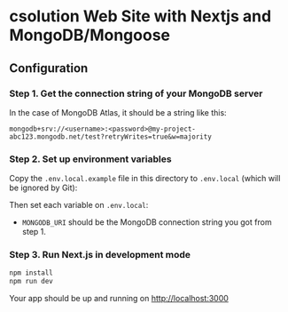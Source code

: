 # csolution Web Site with Nextjs and MongoDB/Mongoose

## Configuration
### Step 1. Get the connection string of your MongoDB server

In the case of MongoDB Atlas, it should be a string like this:

```
mongodb+srv://<username>:<password>@my-project-abc123.mongodb.net/test?retryWrites=true&w=majority
```

### Step 2. Set up environment variables

Copy the `.env.local.example` file in this directory to `.env.local` (which will be ignored by Git):

Then set each variable on `.env.local`:

- `MONGODB_URI` should be the MongoDB connection string you got from step 1.

### Step 3. Run Next.js in development mode
```bash
npm install
npm run dev
```
Your app should be up and running on [http://localhost:3000](http://localhost:3000)
